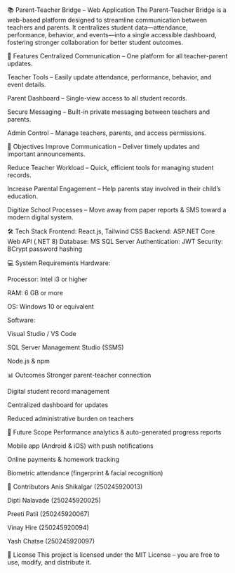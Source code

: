📚 Parent-Teacher Bridge – Web Application
The Parent-Teacher Bridge is a web-based platform designed to streamline communication between teachers and parents.
It centralizes student data—attendance, performance, behavior, and events—into a single accessible dashboard, fostering stronger collaboration for better student outcomes.

🚀 Features
Centralized Communication – One platform for all teacher-parent updates.

Teacher Tools – Easily update attendance, performance, behavior, and event details.

Parent Dashboard – Single-view access to all student records.

Secure Messaging – Built-in private messaging between teachers and parents.

Admin Control – Manage teachers, parents, and access permissions.

🎯 Objectives
Improve Communication – Deliver timely updates and important announcements.

Reduce Teacher Workload – Quick, efficient tools for managing student records.

Increase Parental Engagement – Help parents stay involved in their child’s education.

Digitize School Processes – Move away from paper reports & SMS toward a modern digital system.

🛠️ Tech Stack
Frontend: React.js, Tailwind CSS
Backend: ASP.NET Core Web API (.NET 8)
Database: MS SQL Server
Authentication: JWT
Security: BCrypt password hashing

💻 System Requirements
Hardware:

Processor: Intel i3 or higher

RAM: 6 GB or more

OS: Windows 10 or equivalent

Software:

Visual Studio / VS Code

SQL Server Management Studio (SSMS)

Node.js & npm

📊 Outcomes
Stronger parent-teacher connection

Digital student record management

Centralized dashboard for updates

Reduced administrative burden on teachers

🔮 Future Scope
Performance analytics & auto-generated progress reports

Mobile app (Android & iOS) with push notifications

Online payments & homework tracking

Biometric attendance (fingerprint & facial recognition)

👥 Contributors
Anis Shikalgar (250245920013)

Dipti Nalavade (250245920025)

Preeti Patil (250245920067)

Vinay Hire (250245920094)

Yash Chatse (250245920097)

📄 License
This project is licensed under the MIT License – you are free to use, modify, and distribute it.
